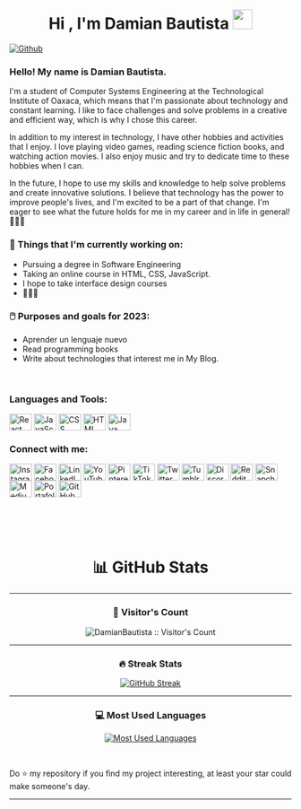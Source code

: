 <h1 align="center"><b>Hi , I'm Damian Bautista </b><img src="https://media.giphy.com/media/hvRJCLFzcasrR4ia7z/giphy.gif" width="35"></h1>



[![Github](https://img.shields.io/github/followers/DamianBautista?label=Follow&style=social)](https://github.com/DamianBautista)



### Hello! My name is Damian Bautista. 

I'm a student of Computer Systems Engineering at the Technological Institute of Oaxaca, which means that I'm passionate about technology and constant learning. I like to face challenges and solve problems in a creative and efficient way, which is why I chose this career. 

In addition to my interest in technology, I have other hobbies and activities that I enjoy. I love playing video games, reading science fiction books, and watching action movies. I also enjoy music and try to dedicate time to these hobbies when I can.

In the future, I hope to use my skills and knowledge to help solve problems and create innovative solutions. I believe that technology has the power to improve people's lives, and I'm excited to be a part of that change. I'm eager to see what the future holds for me in my career and in life in general!👨🏻‍💻



### 💼  Things that I'm currently working on: 
* Pursuing a degree in Software Engineering
* Taking an online course in HTML, CSS, JavaScript.
* I hope to take interface design courses
* 👨🏻‍💻

### 🖱️ Purposes and goals for 2023:
* Aprender un lenguaje nuevo
* Read programming books
* Write about technologies that interest me in My Blog.


<br>

<h3 align="left">Languages and Tools:</h3>
<!-- React -->
<a href="https://reactjs.org/" target="blank">
   <img align="center" src="https://raw.githubusercontent.com/rahulbanerjee26/githubAboutMeGenerator/main/icons/reactjs.svg" 
   alt="React" height="30" width="40" /></a>
<!-- JavaScript -->
<a href="https://www.javascript.com/" target="blank">
   <img align="center" src="https://raw.githubusercontent.com/rahulbanerjee26/githubAboutMeGenerator/main/icons/javascript.svg" 
   alt="JavaScript" height="30" width="40" /></a>
<!-- CSS -->
<a href="https://www.w3.org/Style/CSS/" target="blank">
   <img align="center" src="https://raw.githubusercontent.com/rahulbanerjee26/githubAboutMeGenerator/main/icons/css.svg" 
   alt="CSS" height="30" width="40" /></a>
<!-- HTML -->
<a href="https://developer.mozilla.org/en-US/docs/Web/HTML" target="blank">
   <img align="center" src="https://raw.githubusercontent.com/rahulbanerjee26/githubAboutMeGenerator/main/icons/html.svg" 
   alt="HTML" height="30" width="40" /></a>
<!-- Java -->
<a href="https://www.java.com/" target="blank">
   <img align="center" src="https://raw.githubusercontent.com/rahulbanerjee26/githubAboutMeGenerator/main/icons/java.svg" 
   alt="Java" height="30" width="40" /></a>



  
<br>
<h3 align="left">Connect with me:</h3>
<p align="left"> 
   <!-- Instagram -->
   <a href="https://www.instagram.com/damianbautistaofficial" target="blank">
      <img align="center" src="https://raw.githubusercontent.com/rahuldkjain/github-profile-readme-generator/master/src/images/icons/Social/instagram.svg" 
      alt="Instagram" height="30" width="40" /></a>
   <!-- Facebook -->
   <a href="https://www.facebook.com/damianbautistaofficial" target="blank">
      <img align="center" src="https://raw.githubusercontent.com/rahuldkjain/github-profile-readme-generator/master/src/images/icons/Social/facebook.svg" 
      alt="Facebook" height="30" width="40" /></a>
   <!-- LinkedIn -->
   <a href="https://www.linkedin.com/in/TU_USUARIO" target="blank">
      <img align="center" src="https://raw.githubusercontent.com/rahuldkjain/github-profile-readme-generator/master/src/images/icons/Social/linked-in-alt.svg" 
      alt="LinkedIn" height="30" width="40" /></a>

   <!-- YouTube -->
   <a href="https://www.youtube.com/c/TU_USUARIO" target="blank">
      <img align="center" src="https://raw.githubusercontent.com/rahuldkjain/github-profile-readme-generator/master/src/images/icons/Social/youtube.svg" 
      alt="YouTube" height="30" width="40" /></a>

   <!-- Pinterest -->
   <a href="https://www.pinterest.com/TU_USUARIO" target="blank">
      <img align="center" src="https://raw.githubusercontent.com/rahuldkjain/github-profile-readme-generator/master/src/images/icons/Social/pinterest.svg" 
      alt="Pinterest" height="30" width="40" /></a>

   <!-- TikTok -->
   <a href="https://www.tiktok.com/@TU_USUARIO" target="blank">
      <img align="center" src="https://upload.wikimedia.org/wikipedia/en/a/a9/TikTok_logo.svg" 
      alt="TikTok" height="30" width="40" /></a>
   <!-- X (Twitter) -->
   <a href="https://twitter.com/DamiianBautista" target="blank">
      <img align="center" src="https://raw.githubusercontent.com/rahuldkjain/github-profile-readme-generator/master/src/images/icons/Social/twitter.svg" 
      alt="Twitter (X)" height="30" width="40" /></a>

   <!-- Tumblr -->
   <a href="https://www.tumblr.com/TU_USUARIO" target="blank">
      <img align="center" src="https://raw.githubusercontent.com/rahuldkjain/github-profile-readme-generator/master/src/images/icons/Social/tumblr.svg" 
      alt="Tumblr" height="30" width="40" /></a>

   <!-- Discord -->
   <a href="https://discord.com/users/TU_USUARIO" target="blank">
      <img align="center" src="https://raw.githubusercontent.com/rahuldkjain/github-profile-readme-generator/master/src/images/icons/Social/discord.svg" 
      alt="Discord" height="30" width="40" /></a>

   <!-- Reddit -->
   <a href="https://www.reddit.com/user/TU_USUARIO" target="blank">
      <img align="center" src="https://raw.githubusercontent.com/rahuldkjain/github-profile-readme-generator/master/src/images/icons/Social/reddit.svg" 
      alt="Reddit" height="30" width="40" /></a>

   <!-- Snapchat -->
   <a href="https://www.snapchat.com/add/TU_USUARIO" target="blank">
      <img align="center" src="https://raw.githubusercontent.com/rahuldkjain/github-profile-readme-generator/master/src/images/icons/Social/snapchat.svg" 
      alt="Snapchat" height="30" width="40" /></a>
   <!-- Medium -->
<a href="https://medium.com/@TU_USUARIO" target="blank">
   <img align="center" src="https://raw.githubusercontent.com/rahulbanerjee26/githubAboutMeGenerator/main/icons/medium.svg" 
   alt="Medium" height="30" width="40" /></a>
   <!-- Página Web / Portafolio -->
<a href="https://TU_PAGINA_WEB" target="blank">
   <img align="center" src="https://raw.githubusercontent.com/rahulbanerjee26/githubAboutMeGenerator/main/icons/portfolio.png" 
   alt="Portafolio" height="30" width="40" /></a>

<!-- GitHub -->
<a href="https://github.com/DamianBautista" target="blank">
   <img align="center" src="https://raw.githubusercontent.com/rahulbanerjee26/githubAboutMeGenerator/main/icons/github.svg" 
   alt="GitHub" height="30" width="40" /></a>
</p>


<br>
<br>
<br>
<h1 align="center">📊 GitHub Stats</h1>

---

<h3 align="center">👀 Visitor's Count</h3>
<p align="center">
  <img src="https://profile-counter.glitch.me/{DamianBautista}/count.svg" alt="DamianBautista :: Visitor's Count" />
</p>

---

<h3 align="center">🔥 Streak Stats</h3>
<p align="center">
  <a href="https://git.io/streak-stats">
    <img src="https://github-readme-streak-stats.herokuapp.com?user=DamianBautista&theme=algolia&date_format=M%20j%5B%2C%20Y%5D" alt="GitHub Streak" />
  </a>
</p>

---

<h3 align="center">💻 Most Used Languages</h3>
<p align="center">
  <a href="https://github.com/DamianBautista/github-readme-stats">
    <img src="https://github-readme-stats.vercel.app/api/top-langs/?username=DamianBautista&theme=algolia" alt="Most Used Languages" />
  </a>
</p>



<br>


Do ⭐ my repository if you find my project interesting, at least your star could make someone's day.  


---

<!---
DamianBautista/DamianBautista is a ✨ special ✨ repository because its `README.md` (this file) appears on your GitHub profile.
You can click the Preview link to take a look at your changes.
--->
